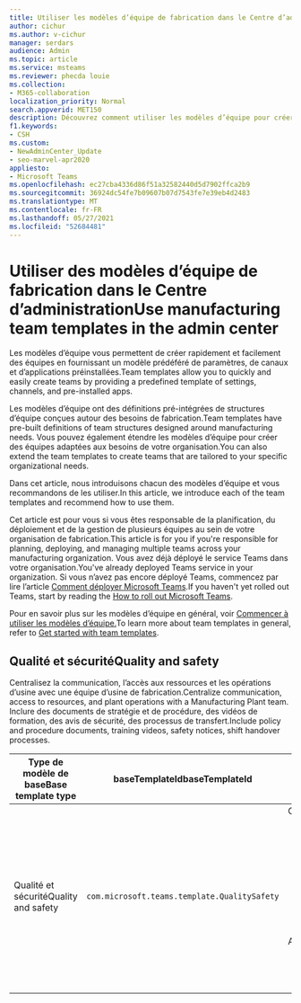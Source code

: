 ```yaml
---
title: Utiliser les modèles d’équipe de fabrication dans le Centre d’administration
author: cichur
ms.author: v-cichur
manager: serdars
audience: Admin
ms.topic: article
ms.service: msteams
ms.reviewer: phecda louie
ms.collection:
- M365-collaboration
localization_priority: Normal
search.appverid: MET150
description: Découvrez comment utiliser les modèles d’équipe pour créer des structures d’équipe conçues pour des besoins de fabrication en fournissant des paramètres, des canaux et des applications prédéfinfines à l’aide du Centre d’administration.
f1.keywords:
- CSH
ms.custom:
- NewAdminCenter_Update
- seo-marvel-apr2020
appliesto:
- Microsoft Teams
ms.openlocfilehash: ec27cba4336d86f51a32582440d5d7902ffca2b9
ms.sourcegitcommit: 36924dc54fe7b09607b07d7543fe7e39eb4d2483
ms.translationtype: MT
ms.contentlocale: fr-FR
ms.lasthandoff: 05/27/2021
ms.locfileid: "52684481"
---
```

# <a name="use-manufacturing-team-templates-in-the-admin-center"></a><span data-ttu-id="8d17b-103">Utiliser des modèles d’équipe de fabrication dans le Centre d’administration</span><span class="sxs-lookup"><span data-stu-id="8d17b-103">Use manufacturing team templates in the admin center</span></span>

<span data-ttu-id="8d17b-104">Les modèles d’équipe vous permettent de créer rapidement et facilement des équipes en fournissant un modèle prédéféré de paramètres, de canaux et d’applications préinstallées.</span><span class="sxs-lookup"><span data-stu-id="8d17b-104">Team templates allow you to quickly and easily create teams by providing a predefined template of settings, channels, and pre-installed apps.</span></span>

<span data-ttu-id="8d17b-105">Les modèles d’équipe ont des définitions pré-intégrées de structures d’équipe conçues autour des besoins de fabrication.</span><span class="sxs-lookup"><span data-stu-id="8d17b-105">Team templates have pre-built definitions of team structures designed around manufacturing needs.</span></span> <span data-ttu-id="8d17b-106">Vous pouvez également étendre les modèles d’équipe pour créer des équipes adaptées aux besoins de votre organisation.</span><span class="sxs-lookup"><span data-stu-id="8d17b-106">You can also extend the team templates to create teams that are tailored to your specific organizational needs.</span></span>

<span data-ttu-id="8d17b-107">Dans cet article, nous introduisons chacun des modèles d’équipe et vous recommandons de les utiliser.</span><span class="sxs-lookup"><span data-stu-id="8d17b-107">In this article, we introduce each of the team templates and recommend how to use them.</span></span>

<span data-ttu-id="8d17b-108">Cet article est pour vous si vous êtes responsable de la planification, du déploiement et de la gestion de plusieurs équipes au sein de votre organisation de fabrication.</span><span class="sxs-lookup"><span data-stu-id="8d17b-108">This article is for you if you're responsible for planning, deploying, and managing multiple teams across your manufacturing organization.</span></span> <span data-ttu-id="8d17b-109">Vous avez déjà déployé le service Teams dans votre organisation.</span><span class="sxs-lookup"><span data-stu-id="8d17b-109">You've already deployed Teams service in your organization.</span></span> <span data-ttu-id="8d17b-110">Si vous n’avez pas encore déployé Teams, commencez par lire l’article [Comment déployer Microsoft Teams](./deploy-overview.md).</span><span class="sxs-lookup"><span data-stu-id="8d17b-110">If you haven't yet rolled out Teams, start by reading the [How to roll out Microsoft Teams](./deploy-overview.md).</span></span>

<span data-ttu-id="8d17b-111">Pour en savoir plus sur les modèles d’équipe en général, voir [Commencer à utiliser les modèles d’équipe.](get-started-with-teams-templates-in-the-admin-console.md)</span><span class="sxs-lookup"><span data-stu-id="8d17b-111">To learn more about team templates in general, refer to [Get started with team templates](get-started-with-teams-templates-in-the-admin-console.md).</span></span>

## <a name="quality-and-safety"></a><span data-ttu-id="8d17b-112">Qualité et sécurité</span><span class="sxs-lookup"><span data-stu-id="8d17b-112">Quality and safety</span></span>

<span data-ttu-id="8d17b-113">Centralisez la communication, l’accès aux ressources et les opérations d’usine avec une équipe d’usine de fabrication.</span><span class="sxs-lookup"><span data-stu-id="8d17b-113">Centralize communication, access to resources, and plant operations with a Manufacturing Plant team.</span></span> <span data-ttu-id="8d17b-114">Inclure des documents de stratégie et de procédure, des vidéos de formation, des avis de sécurité, des processus de transfert.</span><span class="sxs-lookup"><span data-stu-id="8d17b-114">Include policy and procedure documents, training videos, safety notices, shift handover processes.</span></span>

| <span data-ttu-id="8d17b-115">Type de modèle de base</span><span class="sxs-lookup"><span data-stu-id="8d17b-115">Base template type</span></span>|<span data-ttu-id="8d17b-116">baseTemplateId</span><span class="sxs-lookup"><span data-stu-id="8d17b-116">baseTemplateId</span></span>| <span data-ttu-id="8d17b-117">Propriétés fournies avec ce modèle de base</span><span class="sxs-lookup"><span data-stu-id="8d17b-117">Properties that come with this base template</span></span> |
| ------------------|-- |----------------------------------------------------- |
|<span data-ttu-id="8d17b-118">Qualité et sécurité</span><span class="sxs-lookup"><span data-stu-id="8d17b-118">Quality and safety</span></span>|`com.microsoft.teams.template.QualitySafety` |<span data-ttu-id="8d17b-119">Canaux :</span><span class="sxs-lookup"><span data-stu-id="8d17b-119">Channels:</span></span> <ul><li><span data-ttu-id="8d17b-120">Général</span><span class="sxs-lookup"><span data-stu-id="8d17b-120">General</span></span><li><span data-ttu-id="8d17b-121">Annonces</span><span class="sxs-lookup"><span data-stu-id="8d17b-121">Announcements</span></span></li><li><span data-ttu-id="8d17b-122">Ligne 1</span><span class="sxs-lookup"><span data-stu-id="8d17b-122">Line 1</span></span></li><li><span data-ttu-id="8d17b-123">Ligne 2</span><span class="sxs-lookup"><span data-stu-id="8d17b-123">Line 2</span></span></li><li><span data-ttu-id="8d17b-124">Ligne 3</span><span class="sxs-lookup"><span data-stu-id="8d17b-124">Line 3</span></span></li><li><span data-ttu-id="8d17b-125">Sécurité</span><span class="sxs-lookup"><span data-stu-id="8d17b-125">Safety</span></span></li><li><span data-ttu-id="8d17b-126">Formation</span><span class="sxs-lookup"><span data-stu-id="8d17b-126">Training</span></span></li><li><span data-ttu-id="8d17b-127">Maintenance</span><span class="sxs-lookup"><span data-stu-id="8d17b-127">Maintenance</span></span></li><li><span data-ttu-id="8d17b-128">Amusant</span><span class="sxs-lookup"><span data-stu-id="8d17b-128">Fun stuff</span></span></li></ul> <span data-ttu-id="8d17b-129">Applications :</span><span class="sxs-lookup"><span data-stu-id="8d17b-129">Apps:</span></span> <ul><li><span data-ttu-id="8d17b-130">Wiki</span><span class="sxs-lookup"><span data-stu-id="8d17b-130">Wiki</span></span></li><li><span data-ttu-id="8d17b-131">Planificateur</span><span class="sxs-lookup"><span data-stu-id="8d17b-131">Planner</span></span></li></ul>|
||||